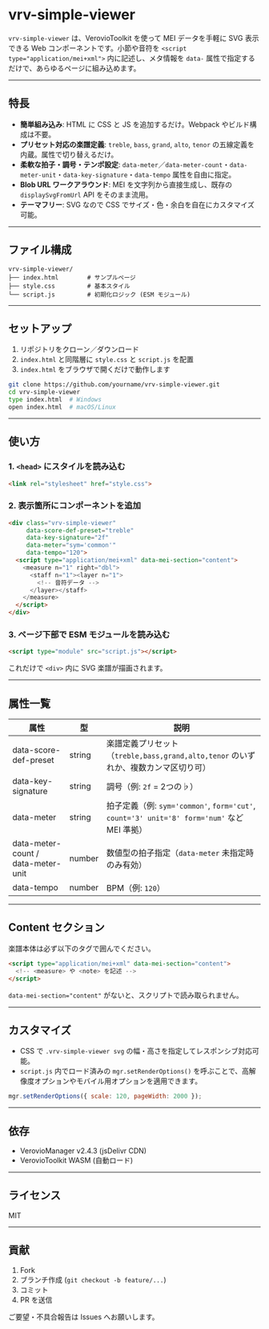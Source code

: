 # vrv-simple-viewer

`vrv-simple-viewer` は、VerovioToolkit を使って MEI データを手軽に SVG 表示できる Web コンポーネントです。小節や音符を `<script type="application/mei+xml">` 内に記述し、メタ情報を `data-` 属性で指定するだけで、あらゆるページに組み込めます。

---

## 特長

* **簡単組み込み**: HTML に CSS と JS を追加するだけ。Webpack やビルド構成は不要。
* **プリセット対応の楽譜定義**: `treble`, `bass`, `grand`, `alto`, `tenor` の五線定義を内蔵。属性で切り替えるだけ。
* **柔軟な拍子・調号・テンポ設定**: `data-meter`／`data-meter-count`・`data-meter-unit`・`data-key-signature`・`data-tempo` 属性を自由に指定。
* **Blob URL ワークアラウンド**: MEI を文字列から直接生成し、既存の `displaySvgFromUrl` API をそのまま流用。
* **テーマフリー**: SVG なので CSS でサイズ・色・余白を自在にカスタマイズ可能。

---

## ファイル構成

```
vrv-simple-viewer/
├── index.html        # サンプルページ
├── style.css         # 基本スタイル
└── script.js         # 初期化ロジック (ESM モジュール)
```

---

## セットアップ

1. リポジトリをクローン／ダウンロード
2. `index.html` と同階層に `style.css` と `script.js` を配置
3. `index.html` をブラウザで開くだけで動作します

```bash
git clone https://github.com/yourname/vrv-simple-viewer.git
cd vrv-simple-viewer
type index.html  # Windows
open index.html  # macOS/Linux
```

---

## 使い方

### 1. `<head>` にスタイルを読み込む

```html
<link rel="stylesheet" href="style.css">
```

### 2. 表示箇所にコンポーネントを追加

```html
<div class="vrv-simple-viewer"
     data-score-def-preset="treble"
     data-key-signature="2f"
     data-meter="sym='common'"
     data-tempo="120">
  <script type="application/mei+xml" data-mei-section="content">
    <measure n="1" right="dbl">
      <staff n="1"><layer n="1">
        <!-- 音符データ -->
      </layer></staff>
    </measure>
  </script>
</div>
```

### 3. ページ下部で ESM モジュールを読み込む

```html
<script type="module" src="script.js"></script>
```

これだけで `<div>` 内に SVG 楽譜が描画されます。

---

## 属性一覧

| 属性                                 | 型      | 説明                                                                               |
| ---------------------------------- | ------ | -------------------------------------------------------------------------------- |
| data-score-def-preset              | string | 楽譜定義プリセット（`treble,bass,grand,alto,tenor` のいずれか、複数カンマ区切り可）                        |
| data-key-signature                 | string | 調号（例: `2f` = 2つの♭）                                                               |
| data-meter                         | string | 拍子定義（例: `sym='common'`, `form='cut'`, `count='3' unit='8' form='num'` など MEI 準拠） |
| data-meter-count / data-meter-unit | number | 数値型の拍子指定（`data-meter` 未指定時のみ有効）                                                  |
| data-tempo                         | number | BPM（例: `120`）                                                                    |

---

## Content セクション

楽譜本体は必ず以下のタグで囲んでください。

```html
<script type="application/mei+xml" data-mei-section="content">
  <!-- <measure> や <note> を記述 -->
</script>
```

`data-mei-section="content"` がないと、スクリプトで読み取られません。

---

## カスタマイズ

* CSS で `.vrv-simple-viewer svg` の幅・高さを指定してレスポンシブ対応可能。
* `script.js` 内でロード済みの `mgr.setRenderOptions()` を呼ぶことで、高解像度オプションやモバイル用オプションを適用できます。

```js
mgr.setRenderOptions({ scale: 120, pageWidth: 2000 });
```

---

## 依存

* VerovioManager v2.4.3 (jsDelivr CDN)
* VerovioToolkit WASM (自動ロード)

---

## ライセンス

MIT

---

## 貢献

1. Fork
2. ブランチ作成 (`git checkout -b feature/...`)
3. コミット
4. PR を送信

ご要望・不具合報告は Issues へお願いします。
